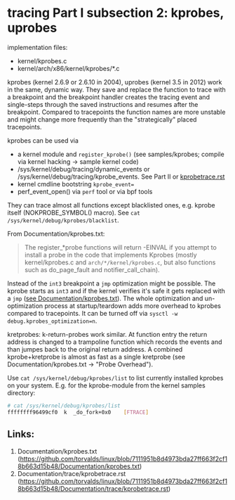 tracing Part I subsection 2:  kprobes, uprobes
===============================================================================

implementation files:
- kernel/kprobes.c
- kernel/arch/x86/kernel/kprobes/*.c


kprobes (kernel 2.6.9 or 2.6.10 in 2004), uprobes (kernel 3.5 in 2012) work in the same, dynamic way. They save and replace the function to trace with a breakpoint and the breakpoint handler creates the tracing event and single-steps through the saved instructions and resumes after the breakpoint. Compared to tracepoints the function names are more unstable and might change more frequently than the "strategically" placed tracepoints.

kprobes can be used via 

- a kernel module and `register_kprobe()` (see samples/kprobes; compile via kernel hacking -> sample kernel code)
- /sys/kernel/debug/tracing/dynamic_events or /sys/kernel/debug/tracing/kprobe_events. See Part II or [kprobetrace.rst](#kprobetrace)
- kernel cmdline bootstring `kprobe_event=`
- perf_event_open() via `perf` tool or via bpf tools

They can trace almost all functions except blacklisted ones, e.g. kprobe itself (NOKPROBE_SYMBOL() macro). See `cat /sys/kernel/debug/kprobes/blacklist`.

From Documentation/kprobes.txt:

> The register_*probe functions will return -EINVAL if you attempt
> to install a probe in the code that implements Kprobes (mostly
> kernel/kprobes.c and ``arch/*/kernel/kprobes.c``, but also functions such
> as do_page_fault and notifier_call_chain).

 Instead of the `int3` breakpoint a `jmp` optimization might be possible. The kprobe starts as `int3` and if the kernel verifies it's safe it gets replaced with a `jmp` ([see Documentation/kprobes.txt](#kprobes)). The whole optimization and un-optimization process at startup/teardown adds more overhead to kprobes compared to tracepoints. It can be turned off via `sysctl -w debug.kprobes_optimization=n`.


kretprobes: k-return-probes work similar. At function entry the return address is changed to a trampoline function which records the events and than jumpes back to the original return address. A combined kprobe+kretprobe is almost as fast as a single kretprobe (see Documentation/kprobes.txt -> "Probe Overhead").

Use `cat /sys/kernel/debug/kprobes/list` to list currently installed kprobes on your system. E.g. for the kprobe-module from the kernel samples directory:

```bash
# cat /sys/kernel/debug/kprobes/list 
ffffffff96499cf0  k  _do_fork+0x0    [FTRACE]
```


## Links:

1. <a name="kprobes"></a> Documentation/kprobes.txt (https://github.com/torvalds/linux/blob/7111951b8d4973bda27ff663f2cf18b663d15b48/Documentation/kprobes.txt)
1. <a name="kprobetrace"></a> Documentation/trace/kprobetrace.rst      (https://github.com/torvalds/linux/blob/7111951b8d4973bda27ff663f2cf18b663d15b48/Documentation/trace/kprobetrace.rst)
